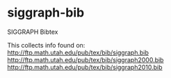 siggraph-bib
============

SIGGRAPH Bibtex

This collects info found on:
	http://ftp.math.utah.edu/pub/tex/bib/siggraph.bib
	http://ftp.math.utah.edu/pub/tex/bib/siggraph2000.bib
	http://ftp.math.utah.edu/pub/tex/bib/siggraph2010.bib

